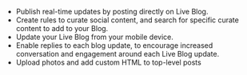 ---
---

<a id="section_xbc_kyf_sy"></a>

* Publish real-time updates by posting directly on Live Blog.
* Create rules to curate social content, and search for specific curate content to add to your Blog.
* Update your Live Blog from your mobile device.
* Enable replies to each blog update, to encourage increased conversation and engagement around each Live Blog update.
* Upload photos and add custom HTML to top-level posts
